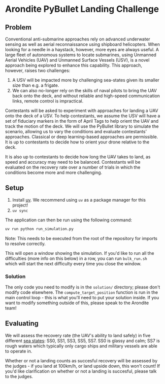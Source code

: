 # Arondite PyBullet Landing Challenge

## Problem

Conventional anti-submarine approaches rely on advanced underwater sensing as well as aerial reconnaissance using shipboard 
helicopters. When looking for a needle in a haystack, however, more eyes are always useful. A large fleet of autonomous systems to locate 
submarines, using Unmanned Aerial Vehicles (UAV) and Unmanned Surface Vessels (USV), is a novel approach being explored to 
enhance this capability. This approach, however, raises two challenges:
1. A USV will be impacted more by challenging sea-states given its smaller size than e.g. a frigate. 
2. We can also no-longer rely on the skills of naval pilots to bring the UAV back onto the deck, and without reliable and high-speed 
communication links, remote control is impractical.

Contestants will be asked to experiment with approaches for landing a UAV onto the deck of a USV. To help contestants, we assume the 
USV will have a set of fiduciary markers in the form of April Tags to help  orient the UAV and track the motion of the deck. 
We will use the PyBullet library to simulate the scenario, allowing us to vary the conditions and evaluate contestants’ 
approaches. Classical or deep learning-based approaches are permissible. It is up to contestants to decide how to orient your drone 
relative to the deck.

It is also up to contestants to decide how long the UAV takes to land, as speed and accuracy may need to be balanced. 
Contestants will be evaluated on the recovery rate over a number of trials in which the conditions become more and more challenging.

## Setup

1. Install [uv](https://github.com/astral-sh/uv). We recommend using `uv` as a package manager for this project!
2. `uv sync`

The application can then be run using the following command:

```bash
uv run python run_simulation.py
```
Note: This needs to be executed from the root of the repository for imports to resolve correctly.

This will open a window showing the simulation. If you'd like to run all the difficulties (more info on this below) in a row, you can run `bulk_run.sh` which will start the next difficulty every time you close the window.

### Solution

The only code you need to modify is in the `solution/` directory; please don't modify code elsewhere. The `compute_target_position` function is run in the main control loop - this is what you'll need to put your solution inside. If you want to modify something outside of this, please speak to the Arondite team!

## Evaluating

We will assess the recovery rate (the UAV's ability to land safely) in five different [sea states](https://en.wikipedia.org/wiki/Sea_state): SS0, SS1, SS3, SS5, SS7. SS0 is glassy and calm; SS7 is rough waters which typically only cargo ships and military vessels are able to operate in.

Whether or not a landing counts as succesful recovery will be assessed by the judges - if you land at 100km/h, or land upside down, this won't count! If you'd like clarification on whether or not a landing is succesful, please talk to the judges.